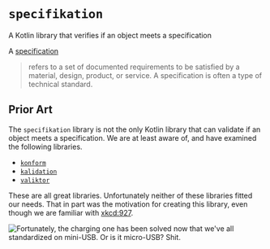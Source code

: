 # `specifikation`
A Kotlin library that verifies if an object meets a specification

A [specification][wikipedia:specification]

> refers to a set of documented requirements to be satisfied by a material, design, product, or service. A specification is often a type of technical standard. 

## Prior Art
The `specifikation` library is not the only Kotlin library that can validate if an object meets a specification. We are at least aware of, and have examined the following libraries.

* [`konform`][library:konform]
* [`kalidation`][library:kalidation]
* [`valiktor`][library:valiktor]

These are all great libraries. Unfortunately neither of these libraries fitted our needs. That in part was the motivation for creating this library, even though we are familiar with [xkcd:927][].

![Fortunately, the charging one has been solved now that we've all standardized on mini-USB. Or is it micro-USB? Shit.](https://imgs.xkcd.com/comics/standards.png)

[wikipedia:specification]: https://en.wikipedia.org/wiki/Specification_(technical_standard)
[library:konform]: https://www.konform.io/
[library:kalidation]: https://github.com/rcapraro/kalidation
[library:valiktor]: https://github.com/valiktor/valiktor
[xkcd:927]: https://xkcd.com/927/
